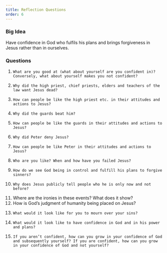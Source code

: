 ```yaml
---
title: Reflection Questions
order: 6
---
```


### Big Idea 
Have confidence in God who fulfils his plans and brings forgiveness in Jesus rather than in ourselves.

### Questions
1.     What are you good at (what about yourself are you confident in)? Conversely, what about yourself makes you not confident? 
2.     Why did the high priest, chief priests, elders and teachers of the law want Jesus dead? 
3.     How can people be like the high priest etc. in their attitudes and actions to Jesus? 
4.     Why did the guards beat him? 
5.     How can people be like the guards in their attitudes and actions to Jesus? 
6.     Why did Peter deny Jesus? 
7.     How can people be like Peter in their attitudes and actions to Jesus? 
7.     Who are you like? When and how have you failed Jesus? 
8.     How do we see God being in control and fulfill his plans to forgive sinners? 
9.     Why does Jesus publicly tell people who he is only now and not before? 
10.    Where are the ironies in these events? What does it show? 
11.    How is God’s judgment of humanity being placed on Jesus? 
12.     What would it look like for you to mourn over your sins? 
13.     What would it look like to have confidence in God and in his power and plans?
14.     If you aren’t confident, how can you grow in your confidence of God and subsequently yourself? If you are confident, how can you grow in your confidence of God and not yourself? 
